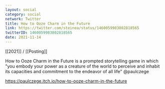 ```yaml
---
layout: social
category: social
network: Twitter
title: How to Ooze Charm in the Future
link: https://twitter.com/steinea/status/1460059983802818565
twitterID: 1460059983802818565
date: 2021-11-14
---
```


[[2021]] / [[Posting]]

How to Ooze Charm in the Future is a prompted storytelling game in which "you embody your power as a creature of the world to perceive and inhabit its capacities and commitment to the endeavor of all life" @paulczege

<https://paulczege.itch.io/how-to-ooze-charm-in-the-future>
